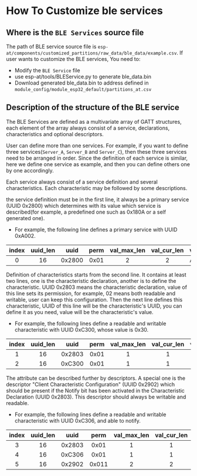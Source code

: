 How To Customize ble services
=============================

## Where is the `BLE Services` source file

The path of BLE service source file is `esp-at/components/customized_partitions/raw_data/ble_data/example.csv`. If user wants to customize the BLE services, You need to:

  - Modify the `BLE Service` file
  - use esp-at/tools/BLEService.py to generate ble_data.bin
  - Download generated ble_data.bin to address defined in `module_config/module_esp32_default/partitions_at.csv`

## Description of the structure of the BLE service

The BLE Services are defined as a multivariate array of GATT structures, each element of the array always consist of a service, declarations, characteristics and optional descriptors.

User can define more than one services. For example, if you want to define three services(`Server_A`, `Server_B` and `Server_C`), then these three services need to be arranged in order. Since the definition of each service is similar, here we define one service as example, and then you can define others one by one accordingly.

Each service always consist of a service definition and several characteristics. Each characteristic may be followed by some descriptions.

the service definition must be in the first line, it always be a primary service (UUID 0x2800) which determines with its value which service is described(for example, a predefined one such as 0x180A or a self generated one). 

* For example, the following line defines a primary service with UUID 0xA002.

|index|uuid_len|uuid|perm|val_max_len|val_cur_len|value|  
|:---:|:---:|:---:|:---:|:---:|:---:|:---:|
|0|16|0x2800|0x01|2|2|A002|  


Definition of characteristics starts from the second line. It contains at least two lines, one is the characteristic declaration, another is to define the characteristic. UUID 0x2803 means the characteristic declaration, value of this line sets its permission, for example, 02 means both readable and writable, user can keep this configuration. Then the next line defines this characteristic, UUID of this line will be the characteristic's UUID, you can define it as you need, value will be the characteristic's value.

* For example, the following lines define a readable and writable characteristic with UUID 0xC300, whose value is 0x30.

|index|uuid_len|uuid|perm|val_max_len|val_cur_len|value|  
|:---:|:---:|:---:|:---:|:---:|:---:|:---:|
|1|16|0x2803|0x01|1|1|02| 
|2|16|0xC300|0x01|1|1|30| 

The attribute can be described further by descriptors. A special one is the descriptor "Client Characteristic Configuration" (UUID 0x2902) which should be present if the Notify bit has been activated in the Characteristic Declaration (UUID 0x2803). This descriptor should always be writable and readable.

* For example, the following lines define a readable and writable characteristic with UUID 0xC306, and able to notify. 

|index|uuid_len|uuid|perm|val_max_len|val_cur_len|value|  
|:---:|:---:|:---:|:---:|:---:|:---:|:---:|
|3|16|0x2803|0x01|1|1|02| 
|4|16|0xC306|0x01|1|1|30|
|5|16|0x2902|0x011|2|2|0000|  
